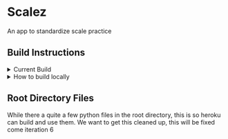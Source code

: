 # Scalez
An app to standardize scale practice

## Build Instructions
<details><summary>Current Build</summary>
	<ol>
		<li> Clone the project
		<li> Open the XCode project - `/frontend/Scalez/Scalez/` - in XCode and build for an iOS 12 iPhone Simulator
		<li> Follow the on-screen instructions
	</ol>
	 __NOTE:__ This build is connected to our Heroku deployment. If you'd like to implement your own backend, change the host used by the login and create account pages. Likewise, if you'd like to build your own frontend, you can use our API found at `/API/Scalez.postman_collection.json`, and host <a href="https://testdeployment-scalez.herokuapp.com">here</a>
</details>
<details><summary>How to build locally</summary>
	<ol>
		<li> Set up a database of SQLite or Postgres
		<li> With the Database set up, go into command line and set the `DATABASE_URL`
		enviornment variable to match your newly created database
		<li> From the root folder run `python db_create.py` this will generate the tables in the database
		<li> Set the `FLASK_APP` enviornment variable to `server.py`
		<li> Make sure that all the requirements that are found in requirments.txt are
		installed
		<li> Finally enter `flask run` in the command line, this should start the server
	</ol>
</details>

## Root Directory Files
While there a quite a few python files in the root directory, this is so heroku can build and use them. We want to get this cleaned up, this will be fixed come iteration 6
